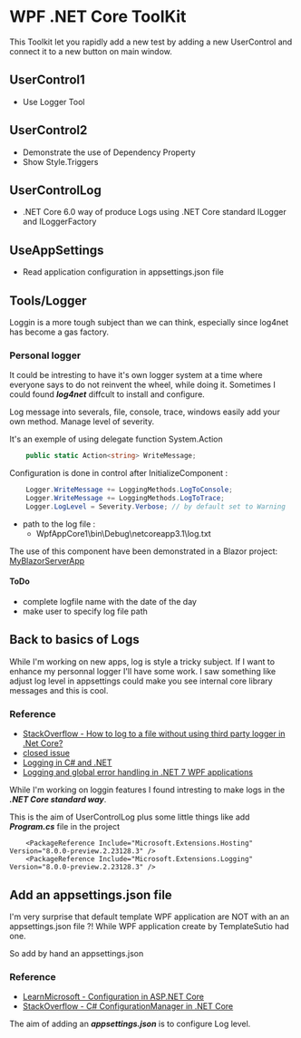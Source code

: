 ﻿# WPF .NET Core ToolKit
This Toolkit let you rapidly add a new test by adding a new UserControl and connect it to a new button on main window.

## UserControl1
- Use Logger Tool

## UserControl2 
- Demonstrate the use of Dependency Property
- Show Style.Triggers

## UserControlLog
- .NET Core 6.0 way of produce Logs using .NET Core standard ILogger and ILoggerFactory

## UseAppSettings
- Read application configuration in appsettings.json file

## Tools/Logger
Loggin is a more tough subject than we can think, especially since log4net has become a gas factory.

### Personal logger
It could be intresting to have it's own logger system at a time where everyone says to do not reinvent the wheel, while doing it.
Sometimes I could found ***log4net*** diffcult to install and configure.

Log message into severals, file, console, trace, windows easily add your own method.
Manage level of severity.

It's an exemple of using delegate function System.Action<T>

```csharp
    public static Action<string> WriteMessage;
```

Configuration is done in control after InitializeComponent : 

```csharp
    Logger.WriteMessage += LoggingMethods.LogToConsole; 
    Logger.WriteMessage += LoggingMethods.LogToTrace;
    Logger.LogLevel = Severity.Verbose; // by default set to Warning
```

- path to the log file :
	- WpfAppCore1\bin\Debug\netcoreapp3.1\log.txt

The use of this component have been demonstrated in a Blazor project: [MyBlazorServerApp](https://github.com/mabyre/MyBlazorServerApp)

#### ToDo
- complete logfile name with the date of the day
- make user to specify log file path

## Back to basics of Logs
While I'm working on new apps, log is style a tricky subject. 
If I want to enhance my personnal logger I'll have some work. 
I saw something like adjust log level in appsettings could make you see internal core library messages and this is cool.

### Reference
- [StackOverflow - How to log to a file without using third party logger in .Net Core?](https://stackoverflow.com/questions/40073743/how-to-log-to-a-file-without-using-third-party-logger-in-net-core)
- [closed issue](https://github.com/aspnet/Logging/issues/441)
- [Logging in C# and .NET](https://learn.microsoft.com/en-us/dotnet/core/extensions/logging)
- [Logging and global error handling in .NET 7 WPF applications](https://blog.elmah.io/logging-and-global-error-handling-in-net-7-wpf-applications/)

While I'm working on loggin features I found intresting to make logs in the ***.NET Core standard way***.

This is the aim of UserControlLog plus some little things like add ***Program.cs*** file in the project

```xaml
    <PackageReference Include="Microsoft.Extensions.Hosting" Version="8.0.0-preview.2.23128.3" />
    <PackageReference Include="Microsoft.Extensions.Logging" Version="8.0.0-preview.2.23128.3" />
```

## Add an appsettings.json file
I'm very surprise that default template WPF application are NOT with an an appsettings.json file ?!
While WPF application create by TemplateSutio had one.

So add by hand an appsettings.json

### Reference
- [LearnMicrosoft - Configuration in ASP.NET Core](https://learn.microsoft.com/en-us/aspnet/core/fundamentals/configuration/)
- [StackOverflow - C# ConfigurationManager in .NET Core](https://stackoverflow.com/questions/71104843/c-sharp-configurationmanager-in-net-core)

The aim of adding an ***appsettings.json*** is to configure Log level.




